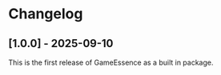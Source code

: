 # Changelog

## [1.0.0] - 2025-09-10
This is the first release of GameEssence as a built in package.
